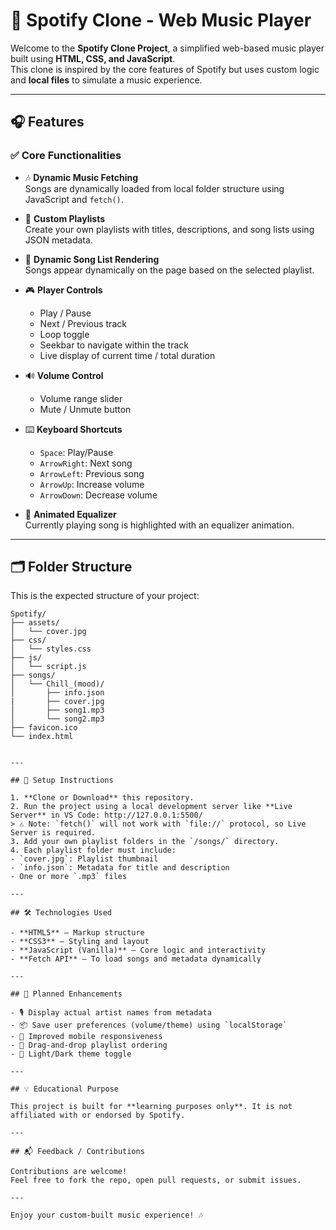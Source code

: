 # 🎵 Spotify Clone - Web Music Player

Welcome to the **Spotify Clone Project**, a simplified web-based music player built using **HTML, CSS, and JavaScript**.  
This clone is inspired by the core features of Spotify but uses custom logic and **local files** to simulate a music experience.

---

## 🎧 Features

### ✅ Core Functionalities

- 🎶 **Dynamic Music Fetching**  
  Songs are dynamically loaded from local folder structure using JavaScript and `fetch()`.

- 🎼 **Custom Playlists**  
  Create your own playlists with titles, descriptions, and song lists using JSON metadata.

- 📜 **Dynamic Song List Rendering**  
  Songs appear dynamically on the page based on the selected playlist.

- 🎮 **Player Controls**  
  - Play / Pause  
  - Next / Previous track  
  - Loop toggle  
  - Seekbar to navigate within the track  
  - Live display of current time / total duration  

- 🔊 **Volume Control**  
  - Volume range slider  
  - Mute / Unmute button

- ⌨️ **Keyboard Shortcuts**  
  - `Space`: Play/Pause  
  - `ArrowRight`: Next song  
  - `ArrowLeft`: Previous song  
  - `ArrowUp`: Increase volume  
  - `ArrowDown`: Decrease volume

- 🎇 **Animated Equalizer**  
  Currently playing song is highlighted with an equalizer animation.

---

## 🗂️ Folder Structure

This is the expected structure of your project:

```plaintext
Spotify/
├── assets/            
│   └── cover.jpg    
├── css/                 
│   └── styles.css
├── js/                  
│   └── script.js
├── songs/               
│   └── Chill_(mood)/    
│       ├── info.json 
|       ├── cover.jpg 
│       ├── song1.mp3    
│       └── song2.mp3    
├── favicon.ico          
└── index.html           


---

## 📝 Setup Instructions

1. **Clone or Download** this repository.
2. Run the project using a local development server like **Live Server** in VS Code: http://127.0.0.1:5500/
> ⚠️ Note: `fetch()` will not work with `file://` protocol, so Live Server is required.
3. Add your own playlist folders in the `/songs/` directory.
4. Each playlist folder must include:
- `cover.jpg`: Playlist thumbnail  
- `info.json`: Metadata for title and description  
- One or more `.mp3` files

---

## 🛠️ Technologies Used

- **HTML5** – Markup structure  
- **CSS3** – Styling and layout  
- **JavaScript (Vanilla)** – Core logic and interactivity  
- **Fetch API** – To load songs and metadata dynamically

---

## 🚀 Planned Enhancements

- 🎙️ Display actual artist names from metadata  
- 📦 Save user preferences (volume/theme) using `localStorage`  
- 📱 Improved mobile responsiveness  
- 🔄 Drag-and-drop playlist ordering  
- 🌙 Light/Dark theme toggle

---

## 💡 Educational Purpose

This project is built for **learning purposes only**. It is not affiliated with or endorsed by Spotify.

---

## 📬 Feedback / Contributions

Contributions are welcome!  
Feel free to fork the repo, open pull requests, or submit issues.

---

Enjoy your custom-built music experience! 🎶
